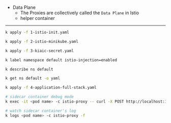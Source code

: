 - Data Plane
  - The Proxies are collectively called the `Data Plane` in Istio
  - helper container

---

```bash
k apply -f 1-istio-init.yaml

k apply -f 2-istio-minikube.yaml

k apply -f 3-kiaic-secret.yaml 

k label namespace default istio-injection=enabled

k describe ns default

k get ns default -o yaml

k apply -f 4-application-full-stack.yaml

# sidecar container debug mode
k exec -it <pod name> -c istio-proxy -- curl -X POST http://localhost:15000/logging\?level\=debug

# watch sidecar container's log
k logs <pod name> -c istio-proxy -f
```